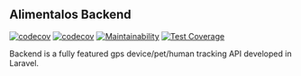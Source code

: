 ## Alimentalos Backend

[![codecov](https://github.com/demency/alimentalos-backend/workflows/.github/workflows/testing.yml/badge.svg)](https://codecov.io/gh/demency/alimentalos-backend) [![codecov](https://codecov.io/gh/demency/alimentalos-backend/branch/master/graph/badge.svg)](https://codecov.io/gh/demency/alimentalos-backend) [![Maintainability](https://api.codeclimate.com/v1/badges/ccd2e2ff7f49a0ee6c6f/maintainability)](https://codeclimate.com/github/demency/alimentalos-backend/maintainability) [![Test Coverage](https://api.codeclimate.com/v1/badges/ccd2e2ff7f49a0ee6c6f/test_coverage)](https://codeclimate.com/github/demency/alimentalos-backend/test_coverage)

Backend is a fully featured gps device/pet/human tracking API developed in Laravel.          
